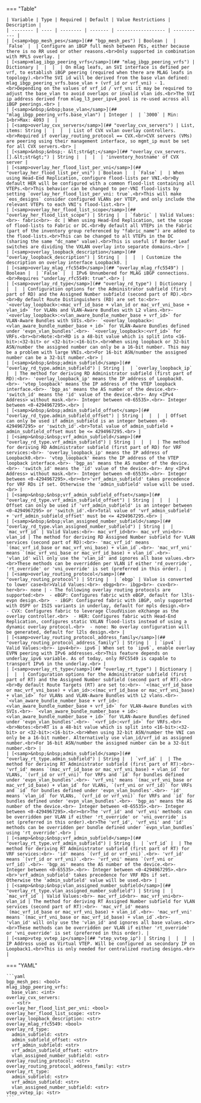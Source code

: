 <!--
  ~ Copyright (c) 2023 Arista Networks, Inc.
  ~ Use of this source code is governed by the Apache License 2.0
  ~ that can be found in the LICENSE file.
  -->
=== "Table"

    | Variable | Type | Required | Default | Value Restrictions | Description |
    | -------- | ---- | -------- | ------- | ------------------ | ----------- |
    | [<samp>bgp_mesh_pes</samp>](## "bgp_mesh_pes") | Boolean |  | `False` |  | Configure an iBGP full mesh between PEs, either because there is no RR used or other reasons.<br>Only supported in combination with MPLS overlay. |
    | [<samp>mlag_ibgp_peering_vrfs</samp>](## "mlag_ibgp_peering_vrfs") | Dictionary |  |  |  | On mlag leafs, an SVI interface is defined per vrf, to establish iBGP peering (required when there are MLAG leafs in topology).<br>The SVI id will be derived from the base vlan defined: mlag_ibgp_peering_vrfs.base_vlan + (vrf_id or vrf_vni) - 1.<br>Depending on the values of vrf_id / vrf_vni it may be required to adjust the base_vlan to avoid overlaps or invalid vlan ids.<br>The SVI ip address derived from mlag_l3_peer_ipv4_pool is re-used across all iBGP peerings.<br> |
    | [<samp>&nbsp;&nbsp;base_vlan</samp>](## "mlag_ibgp_peering_vrfs.base_vlan") | Integer |  | `3000` | Min: 1<br>Max: 4093 |  |
    | [<samp>overlay_cvx_servers</samp>](## "overlay_cvx_servers") | List, items: String |  |  |  | List of CVX vxlan overlay controllers.<br>Required if overlay_routing_protocol == CVX.<br>CVX servers (VMs) are peering using their management interface, so mgmt_ip must be set for all CVX servers.<br> |
    | [<samp>&nbsp;&nbsp;- &lt;str&gt;</samp>](## "overlay_cvx_servers.[].&lt;str&gt;") | String |  |  |  | 'inventory_hostname' of CVX server |
    | [<samp>overlay_her_flood_list_per_vni</samp>](## "overlay_her_flood_list_per_vni") | Boolean |  | `False` |  | When using Head-End Replication, configure flood-lists per VNI.<br>By default HER will be configured with a common flood-list containing all VTEPs.<br>This behavior can be changed to per-VNI flood-lists by setting `overlay_her_flood_list_per_vni: true`.<br>This will make `eos_designs` consider configured VLANs per VTEP, and only include the relevant VTEPs to each VNI's flood-list.<br> |
    | [<samp>overlay_her_flood_list_scope</samp>](## "overlay_her_flood_list_scope") | String |  | `fabric` | Valid Values:<br>- fabric<br>- dc | When using Head-End Replication, set the scope of flood-lists to Fabric or DC.<br>By default all VTEPs in the Fabric (part of the inventory group referenced by "fabric_name") are added to the flood-lists.<br>This can be changed to all VTEPs in the DC (sharing the same "dc_name" value).<br>This is useful if Border Leaf switches are dividing the VXLAN overlay into separate domains.<br> |
    | [<samp>overlay_loopback_description</samp>](## "overlay_loopback_description") | String |  |  |  | Customize the description on overlay interface Loopback0. |
    | [<samp>overlay_mlag_rfc5549</samp>](## "overlay_mlag_rfc5549") | Boolean |  | `False` |  | IPv6 Unnumbered for MLAG iBGP connections.<br>Requires "underlay_rfc5549: true".<br> |
    | [<samp>overlay_rd_type</samp>](## "overlay_rd_type") | Dictionary |  |  |  | Configuration options for the Administrator subfield (first part of RD) and the Assigned Number subfield (second part of RD).<br><br>By default Route Distinguishers (RD) are set to:<br>- `<overlay_loopback>:<mac_vrf_id_base + vlan_id or mac_vrf_vni_base + vlan_id>` for VLANs and VLAN-Aware Bundles with L2 vlans.<br>- `<overlay_loopback>:<vlan_aware_bundle_number_base + vrf_id>` for VLAN-Aware Bundles with SVIs.<br>- `<overlay_loopback>:<vlan_aware_bundle_number_base + id>` for VLAN-Aware Bundles defined under 'evpn_vlan_bundles'.<br>- `<overlay_loopback>:<vrf_id>` for VRFs.<br><br>Note:<br>RD is a 48-bit value which is split into <16-bit>:<32-bit> or <32-bit>:<16-bit>.<br>When using loopback or 32-bit ASN/number the assigned number can only be a 16-bit number. This may be a problem with large VNIs.<br>For 16-bit ASN/number the assigned number can be a 32-bit number.<br> |
    | [<samp>&nbsp;&nbsp;admin_subfield</samp>](## "overlay_rd_type.admin_subfield") | String |  | `overlay_loopback_ip` |  | The method for deriving RD Administrator subfield (first part of RD):<br>- 'overlay_loopback_ip' means the IP address of Loopback0.<br>- 'vtep_loopback' means the IP address of the VTEP loopback interface.<br>- 'bgp_as' means the AS number of the device.<br>- 'switch_id' means the 'id' value of the device.<br>- Any <IPv4 Address> without mask.<br>- Integer between <0-65535>.<br>- Integer between <0-4294967295>.<br> |
    | [<samp>&nbsp;&nbsp;admin_subfield_offset</samp>](## "overlay_rd_type.admin_subfield_offset") | String |  |  |  | Offset can only be used if admin_subfield is an integer between <0-4294967295> or 'switch_id'.<br>Total value of admin_subfield + admin_subfield_offset must be <= 4294967295.<br> |
    | [<samp>&nbsp;&nbsp;vrf_admin_subfield</samp>](## "overlay_rd_type.vrf_admin_subfield") | String |  |  |  | The method for deriving RD Administrator subfield (first part of RD) for VRF services:<br>- 'overlay_loopback_ip' means the IP address of Loopback0.<br>- 'vtep_loopback' means the IP address of the VTEP loopback interface.<br>- 'bgp_as' means the AS number of the device.<br>- 'switch_id' means the 'id' value of the device.<br>- Any <IPv4 Address> without mask.<br>- Integer between <0-65535>.<br>- Integer between <0-4294967295>.<br><br>'vrf_admin_subfield' takes precedence for VRF RDs if set. Otherwise the 'admin_subfield' value will be used.<br> |
    | [<samp>&nbsp;&nbsp;vrf_admin_subfield_offset</samp>](## "overlay_rd_type.vrf_admin_subfield_offset") | String |  |  |  | Offset can only be used if 'vrf_admin_subfield' is an integer between <0-4294967295> or 'switch_id'.<br>Total value of 'vrf_admin_subfield' + 'vrf_admin_subfield_offset' must be <= 4294967295.<br> |
    | [<samp>&nbsp;&nbsp;vlan_assigned_number_subfield</samp>](## "overlay_rd_type.vlan_assigned_number_subfield") | String |  | `mac_vrf_id` | Valid Values:<br>- mac_vrf_id<br>- mac_vrf_vni<br>- vlan_id | The method for deriving RD Assigned Number subfield for VLAN services (second part of RD):<br>- 'mac_vrf_id' means `(mac_vrf_id_base or mac_vrf_vni_base) + vlan_id`.<br>- 'mac_vrf_vni' means `(mac_vrf_vni_base or mac_vrf_id_base) + vlan_id`.<br>- 'vlan_id' will only use the 'vlan_id' and ignores all base values.<br><br>These methods can be overridden per VLAN if either 'rd_override', 'rt_override' or 'vni_override' is set (preferred in this order). |
    | [<samp>overlay_routing_protocol</samp>](## "overlay_routing_protocol") | String |  | `ebgp` | Value is converted to lower case<br>Valid Values:<br>- ebgp<br>- ibgp<br>- cvx<br>- her<br>- none | - The following overlay routing protocols are supported:<br>  - eBGP: Configures fabric with eBGP, default for l3ls-evpn design.<br>  - iBGP: Configured fabric with iBGP, only supported with OSPF or ISIS variants in underlay, default for mpls design.<br>  - CVX: Configures fabric to leverage CloudVision eXchange as the overlay controller.<br>  - HER: Configures fabric with Head-End Replication, configures static VXLAN flood-lists instead of using a dynamic overlay protocol.<br>  - none: No overlay configuration will be generated, default for l2ls design.<br> |
    | [<samp>overlay_routing_protocol_address_family</samp>](## "overlay_routing_protocol_address_family") | String |  | `ipv4` | Valid Values:<br>- ipv4<br>- ipv6 | When set to `ipv6`, enable overlay EVPN peering with IPv6 addresses.<br>This feature depends on underlay_ipv6 variable. As of today, only RFC5549 is capable to transport IPv6 in the underlay.<br> |
    | [<samp>overlay_rt_type</samp>](## "overlay_rt_type") | Dictionary |  |  |  | Configuration options for the Administrator subfield (first part of RT) and the Assigned Number subfield (second part of RT).<br><br>By default Route Targets (RT) are set to:<br>- `<(mac_vrf_id_base or mac_vrf_vni_base) + vlan_id>:<(mac_vrf_id_base or mac_vrf_vni_base) + vlan_id>` for VLANs and VLAN-Aware Bundles with L2 vlans.<br>- `<vlan_aware_bundle_number_base + vrf_id>:<vlan_aware_bundle_number_base + vrf_id>` for VLAN-Aware Bundles with SVIs.<br>- `<vlan_aware_bundle_number_base + id>:<vlan_aware_bundle_number_base + id>` for VLAN-Aware Bundles defined under 'evpn_vlan_bundles'.<br>- `<vrf_id>:<vrf_id>` for VRFs.<br><br>Notes:<br>RT is a 48-bit value which is split into <16-bit>:<32-bit> or <32-bit>:<16-bit>.<br>When using 32-bit ASN/number the VNI can only be a 16-bit number. Alternatively use vlan_id/vrf_id as assigned number.<br>For 16-bit ASN/number the assigned number can be a 32-bit number.<br> |
    | [<samp>&nbsp;&nbsp;admin_subfield</samp>](## "overlay_rt_type.admin_subfield") | String |  | `vrf_id` |  | The method for deriving RT Administrator subfield (first part of RT):<br>- 'vrf_id' means `(mac_vrf_id_base or mac_vrf_vni_base) + vlan_id` for VLANs, `(vrf_id or vrf_vni)` for VRFs and `id` for bundles defined under 'evpn_vlan_bundles'.<br>- 'vrf_vni' means `(mac_vrf_vni_base or mac_vrf_id_base) + vlan_id` for VLANs, `(vrf_vni or vrf_id)` for VRFs and `id` for bundles defined under 'evpn_vlan_bundles'.<br>- 'id' means `vlan_id` for VLANs, `(vrf_id or vrf_vni)` for VRFs and `id` for bundles defined under 'evpn_vlan_bundles'.<br>- 'bgp_as' means the AS number of the device.<br>- Integer between <0-65535>.<br>- Integer between <0-4294967295>.<br><br>The 'vrf_id' and 'vrf_vni' methods can be overridden per VLAN if either 'rt_override' or 'vni_override' is set (preferred in this order).<br>The 'vrf_id', 'vrf_vni' and 'id' methods can be overridden per bundle defined under `evpn_vlan_bundles` using 'rt_override'.<br> |
    | [<samp>&nbsp;&nbsp;vrf_admin_subfield</samp>](## "overlay_rt_type.vrf_admin_subfield") | String |  | `vrf_id` |  | The method for deriving RT Administrator subfield (first part of RT) for VRF services:<br>- 'id' means `(vrf_id or vrf_vni)`.<br>- 'vrf_id' means `(vrf_id or vrf_vni)`.<br>- 'vrf_vni' means `(vrf_vni or vrf_id)`.<br>- 'bgp_as' means the AS number of the device.<br>- Integer between <0-65535>.<br>- Integer between <0-4294967295>.<br><br>'vrf_admin_subfield' takes precedence for VRF RDs if set. Otherwise the 'admin_subfield' value will be used.<br> |
    | [<samp>&nbsp;&nbsp;vlan_assigned_number_subfield</samp>](## "overlay_rt_type.vlan_assigned_number_subfield") | String |  | `mac_vrf_id` | Valid Values:<br>- mac_vrf_id<br>- mac_vrf_vni<br>- vlan_id | The method for deriving RT Assigned Number subfield for VLAN services (second part of RT):<br>- 'mac_vrf_id' means `(mac_vrf_id_base or mac_vrf_vni_base) + vlan_id`.<br>- 'mac_vrf_vni' means `(mac_vrf_vni_base or mac_vrf_id_base) + vlan_id`.<br>- 'vlan_id' will only use the 'vlan_id' and ignores all base values.<br><br>These methods can be overridden per VLAN if either 'rt_override' or 'vni_override' is set (preferred in this order). |
    | [<samp>vtep_vvtep_ip</samp>](## "vtep_vvtep_ip") | String |  |  |  | IP Address used as Virtual VTEP. Will be configured as secondary IP on Loopback1.<br>This is only needed for centralized routing designs.<br> |

=== "YAML"

    ```yaml
    bgp_mesh_pes: <bool>
    mlag_ibgp_peering_vrfs:
      base_vlan: <int>
    overlay_cvx_servers:
      - <str>
    overlay_her_flood_list_per_vni: <bool>
    overlay_her_flood_list_scope: <str>
    overlay_loopback_description: <str>
    overlay_mlag_rfc5549: <bool>
    overlay_rd_type:
      admin_subfield: <str>
      admin_subfield_offset: <str>
      vrf_admin_subfield: <str>
      vrf_admin_subfield_offset: <str>
      vlan_assigned_number_subfield: <str>
    overlay_routing_protocol: <str>
    overlay_routing_protocol_address_family: <str>
    overlay_rt_type:
      admin_subfield: <str>
      vrf_admin_subfield: <str>
      vlan_assigned_number_subfield: <str>
    vtep_vvtep_ip: <str>
    ```
